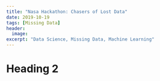 ```yaml
---
title: "Nasa Hackathon: Chasers of Lost Data"
date: 2019-10-19
tags: [Missing Data]
header:
  image:
excerpt: "Data Science, Missing Data, Machine Learning"
---
```


# Heading 2
